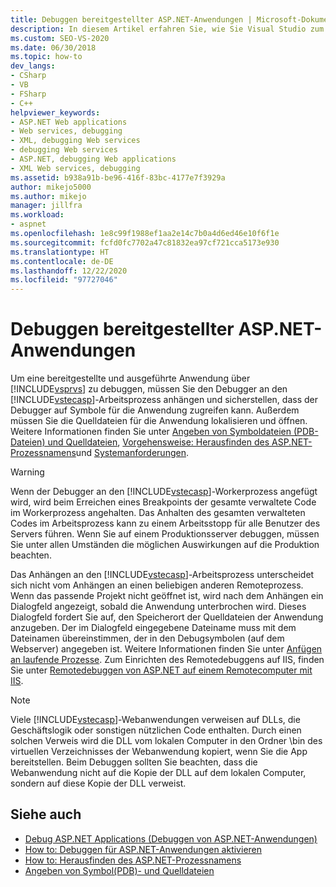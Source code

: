 ```yaml
---
title: Debuggen bereitgestellter ASP.NET-Anwendungen | Microsoft-Dokumentation
description: In diesem Artikel erfahren Sie, wie Sie Visual Studio zum Debuggen einer bereitgestellten ASP.NET-Anwendung verwenden, indem Sie den Debugger an den Workerprozess anhängen und sicherstellen, dass dieser über Zugriff auf Symbole für die Anwendung verfügt.
ms.custom: SEO-VS-2020
ms.date: 06/30/2018
ms.topic: how-to
dev_langs:
- CSharp
- VB
- FSharp
- C++
helpviewer_keywords:
- ASP.NET Web applications
- Web services, debugging
- XML, debugging Web services
- debugging Web services
- ASP.NET, debugging Web applications
- XML Web services, debugging
ms.assetid: b938a91b-be96-416f-83bc-4177e7f3929a
author: mikejo5000
ms.author: mikejo
manager: jillfra
ms.workload:
- aspnet
ms.openlocfilehash: 1e8c99f1988ef1aa2e14c7b0a4d6ed46e10f6f1e
ms.sourcegitcommit: fcfd0fc7702a47c81832ea97cf721cca5173e930
ms.translationtype: HT
ms.contentlocale: de-DE
ms.lasthandoff: 12/22/2020
ms.locfileid: "97727046"
---
```

# <a name="debugging-deployed-aspnet-applications"></a>Debuggen bereitgestellter ASP.NET-Anwendungen
Um eine bereitgestellte und ausgeführte Anwendung über [!INCLUDE[vsprvs](../code-quality/includes/vsprvs_md.md)] zu debuggen, müssen Sie den Debugger an den [!INCLUDE[vstecasp](../code-quality/includes/vstecasp_md.md)]-Arbeitsprozess anhängen und sicherstellen, dass der Debugger auf Symbole für die Anwendung zugreifen kann. Außerdem müssen Sie die Quelldateien für die Anwendung lokalisieren und öffnen. Weitere Informationen finden Sie unter [Angeben von Symboldateien (PDB-Dateien) und Quelldateien](../debugger/specify-symbol-dot-pdb-and-source-files-in-the-visual-studio-debugger.md), [Vorgehensweise: Herausfinden des ASP.NET-Prozessnamens](../debugger/how-to-find-the-name-of-the-aspnet-process.md)und [Systemanforderungen](../debugger/aspnet-debugging-system-requirements.md).

> [!WARNING]
> Wenn der Debugger an den [!INCLUDE[vstecasp](../code-quality/includes/vstecasp_md.md)]-Workerprozess angefügt wird, wird beim Erreichen eines Breakpoints der gesamte verwaltete Code im Workerprozess angehalten. Das Anhalten des gesamten verwalteten Codes im Arbeitsprozess kann zu einem Arbeitsstopp für alle Benutzer des Servers führen. Wenn Sie auf einem Produktionsserver debuggen, müssen Sie unter allen Umständen die möglichen Auswirkungen auf die Produktion beachten.

Das Anhängen an den [!INCLUDE[vstecasp](../code-quality/includes/vstecasp_md.md)]-Arbeitsprozess unterscheidet sich nicht vom Anhängen an einen beliebigen anderen Remoteprozess. Wenn das passende Projekt nicht geöffnet ist, wird nach dem Anhängen ein Dialogfeld angezeigt, sobald die Anwendung unterbrochen wird. Dieses Dialogfeld fordert Sie auf, den Speicherort der Quelldateien der Anwendung anzugeben. Der im Dialogfeld eingegebene Dateiname muss mit dem Dateinamen übereinstimmen, der in den Debugsymbolen (auf dem Webserver) angegeben ist. Weitere Informationen finden Sie unter [Anfügen an laufende Prozesse](../debugger/attach-to-running-processes-with-the-visual-studio-debugger.md). Zum Einrichten des Remotedebuggens auf IIS, finden Sie unter [Remotedebuggen von ASP.NET auf einem Remotecomputer mit IIS](../debugger/remote-debugging-aspnet-on-a-remote-iis-computer.md).

> [!NOTE]
> Viele [!INCLUDE[vstecasp](../code-quality/includes/vstecasp_md.md)]-Webanwendungen verweisen auf DLLs, die Geschäftslogik oder sonstigen nützlichen Code enthalten. Durch einen solchen Verweis wird die DLL vom lokalen Computer in den Ordner \bin des virtuellen Verzeichnisses der Webanwendung kopiert, wenn Sie die App bereitstellen. Beim Debuggen sollten Sie beachten, dass die Webanwendung nicht auf die Kopie der DLL auf dem lokalen Computer, sondern auf diese Kopie der DLL verweist.

## <a name="see-also"></a>Siehe auch
- [Debug ASP.NET Applications (Debuggen von ASP.NET-Anwendungen)](../debugger/how-to-enable-debugging-for-aspnet-applications.md)
- [How to: Debuggen für ASP.NET-Anwendungen aktivieren](../debugger/how-to-enable-debugging-for-aspnet-applications.md)
- [How to: Herausfinden des ASP.NET-Prozessnamens](../debugger/how-to-find-the-name-of-the-aspnet-process.md)
- [Angeben von Symbol(PDB)- und Quelldateien](../debugger/specify-symbol-dot-pdb-and-source-files-in-the-visual-studio-debugger.md)